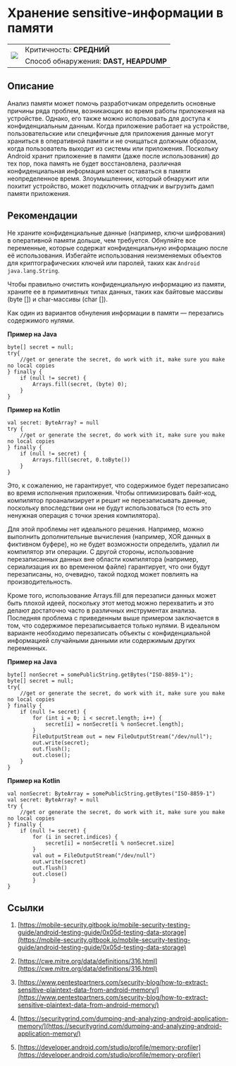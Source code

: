 # Хранение sensitive-информации в памяти

<table class='noborder'>
    <colgroup>
      <col/>
      <col/>
    </colgroup>
    <tbody>
      <tr>
        <td rowspan="2"><img src="../../../img/defekt_srednij.png"/></td>
        <td>Критичность:<strong> СРЕДНИЙ</strong></td>
      </tr>
      <tr>
        <td>Способ обнаружения:<strong> DAST, HEAPDUMP</strong></td>
      </tr>
    </tbody>
</table>

## Описание

Анализ памяти может помочь разработчикам определить основные причины ряда проблем, возникающих во время работы приложения на устройстве. Однако, его также можно использовать для доступа к конфиденциальным данным. Когда приложение работает на устройстве, пользовательские или специфичные для приложения данные могут храниться в оперативной памяти и не очищаться должным образом, когда пользователь выходит из системы или приложения. Поскольку Android хранит приложение в памяти (даже после использования) до тех пор, пока память не будет восстановлена, различная конфиденциальная информация может оставаться в памяти неопределенное время. Злоумышленник, который обнаружит или похитит устройство, может подключить отладчик и выгрузить дамп памяти приложения.

## Рекомендации

Не храните конфиденциальные данные (например, ключи шифрования) в оперативной памяти дольше, чем требуется. Обнуляйте все переменные, которые содержат конфиденциальную информацию после её использования. Избегайте использования неизменяемых объектов для криптографических ключей или паролей, таких как `Android java.lang.String`.

Чтобы правильно очистить конфиденциальную информацию из памяти, храните ее в примитивных типах данных, таких как байтовые массивы (byte []) и char-массивы (char []).

Как один из вариантов обнуления информации в памяти — перезапись содержимого нулями.

**Пример на Java**

    byte[] secret = null;
    try{
        //get or generate the secret, do work with it, make sure you make no local copies
    } finally {
        if (null != secret) {
            Arrays.fill(secret, (byte) 0);
        }
    }

**Пример на Kotlin**

    val secret: ByteArray? = null
    try {
        //get or generate the secret, do work with it, make sure you make no local copies
    } finally {
        if (null != secret) {
            Arrays.fill(secret, 0.toByte())
        }
    }

Это, к сожалению, не гарантирует, что содержимое будет перезаписано во время исполнения приложения. Чтобы оптимизировать байт-код, компилятор проанализирует и решит не перезаписывать данные, поскольку впоследствии они не будут использоваться (то есть это ненужная операция с точки зрения компилятора).

Для этой проблемы нет идеального решения. Например, можно выполнить дополнительные вычисления (например, XOR данных в фиктивном буфере), но не будет возможности определить, удалил ли компилятор эти операции. С другой стороны, использование перезаписанных данных вне области компилятора (например, сериализация их во временном файле) гарантирует, что они будут перезаписаны, но, очевидно, такой подход может повлиять на производительность.

Кроме того, использование Arrays.fill для перезаписи данных может быть плохой идеей, поскольку этот метод можно перехватить и это делают достаточно часто в различных инструментах анализа. Последняя проблема с приведенным выше примером заключается в том, что содержимое перезаписывается только нулями. В идеальном варианте необходимо перезаписать объекты с конфиденциальной информацией случайными данными или содержимым других переменных.

**Пример на Java**

    byte[] nonSecret = somePublicString.getBytes("ISO-8859-1");
    byte[] secret = null;
    try{
        //get or generate the secret, do work with it, make sure you make no local copies
    } finally {
        if (null != secret) {
            for (int i = 0; i < secret.length; i++) {
                secret[i] = nonSecret[i % nonSecret.length];
            }
            FileOutputStream out = new FileOutputStream("/dev/null");
            out.write(secret);
            out.flush();
            out.close();
        }
    }

**Пример на Kotlin**

    val nonSecret: ByteArray = somePublicString.getBytes("ISO-8859-1")
    val secret: ByteArray? = null
    try {
        //get or generate the secret, do work with it, make sure you make no local copies
    } finally {
        if (null != secret) {
            for (i in secret.indices) {
                secret[i] = nonSecret[i % nonSecret.size]
            }
            val out = FileOutputStream("/dev/null")
            out.write(secret)
            out.flush()
            out.close()
            }
    }

## Ссылки

1. [https://mobile-security.gitbook.io/mobile-security-testing-guide/android-testing-guide/0x05d-testing-data-storage](https://mobile-security.gitbook.io/mobile-security-testing-guide/android-testing-guide/0x05d-testing-data-storage)

2. [https://cwe.mitre.org/data/definitions/316.html](https://cwe.mitre.org/data/definitions/316.html)

3. [https://www.pentestpartners.com/security-blog/how-to-extract-sensitive-plaintext-data-from-android-memory/](https://www.pentestpartners.com/security-blog/how-to-extract-sensitive-plaintext-data-from-android-memory/)

4. [https://securitygrind.com/dumping-and-analyzing-android-application-memory/](https://securitygrind.com/dumping-and-analyzing-android-application-memory/)

5. [https://developer.android.com/studio/profile/memory-profiler](https://developer.android.com/studio/profile/memory-profiler)